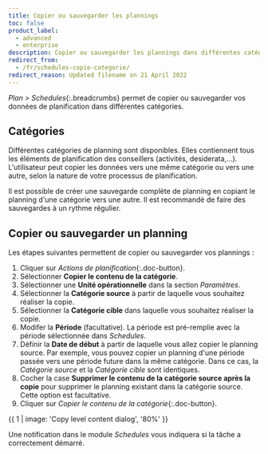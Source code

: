 ```yaml
---
title: Copier ou sauvegarder les plannings
toc: false
product_label:
  - advanced
  - enterprise
description: Copier ou sauvegarder les plannings dans différentes catégories.
redirect_from:
  - /fr/schedules-copie-categorie/
redirect_reason: Updated filename on 21 April 2022
---
```


*Plan > Schedules*{:.breadcrumbs} permet de copier ou sauvegarder vos données de planification dans différentes catégories.

## Catégories

Différentes catégories de planning sont disponibles. Elles contiennent tous les éléments de planification des conseillers (activités, desiderata,...). L'utilisateur peut copier les données vers une même catégorie ou vers une autre, selon la nature de votre processus de planification.

Il est possible de créer une sauvegarde complète de planning en copiant le planning d'une catégorie vers une autre. Il est recommandé de faire des sauvegardes à un rythme régulier.

## Copier ou sauvegarder un planning

Les étapes suivantes permettent de copier ou sauvegarder vos plannings :

1. Cliquer sur *Actions de planification*{:.doc-button}.
2. Sélectionner **Copier le contenu de la catégorie**.
3. Sélectionner une **Unité opérationnelle** dans la section *Paramètres*.
4. Sélectionner la **Catégorie source** à partir de laquelle vous souhaitez réaliser la copie.
5. Sélectionner la **Catégorie cible** dans laquelle vous souhaitez réaliser la copie.
6. Modifer la **Période** (facultative). La période est pré-remplie avec la période sélectionnée dans *Schedules*.
7. Définir la **Date de début** à partir de laquelle vous allez copier le planning source. Par exemple, vous pouvez copier un planning d'une période passée vers une période future dans la même catégorie. Dans ce cas, la *Catégorie source* et la *Catégorie cible* sont identiques.
8. Cocher la case **Supprimer le contenu de la catégorie source après la copie** pour supprimer le planning existant dans la catégorie source. Cette option est facultative.
9. Cliquer sur *Copier le contenu de la catégorie*{:.doc-button}.


{{ 1 | image: 'Copy level content dialog', '80%' }}

Une notification dans le module *Schedules* vous indiquera si la tâche a correctement démarré.
